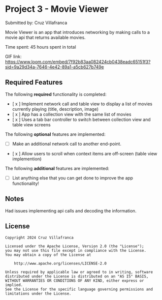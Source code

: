 # Project 3 - Movie Viewer

Submitted by: Cruz Villafranca

Movie Viewer is an app that introduces networking by making calls to a movie api that returns available movies.

Time spent: 45 hours spent in total

GIF link: https://www.loom.com/embed/7f92b83aa082424cb0438eadc65151f3?sid=9a29d34a-7646-4e42-89a1-a5cb627b749e

## Required Features

The following **required** functionality is completed:

- [ x ] Implement network call and table view to display a list of movies currently playing (title, description, image)
- [ x ] App has a collection view with the same list of movies
- [ x ] Uses a tab bar controller to switch between collection view and table view screens
 
The following **optional** features are implemented:

- [ ] Make an additional network call to another end-point.	
- [ x ] Allow users to scroll when context items are off-screen (table view implemention)

The following **additional** features are implemented:

- [ ] List anything else that you can get done to improve the app functionality!

## Notes

Had issues implementing api calls and decoding the information.

## License

    Copyright 2024 Cruz Villafranca

    Licensed under the Apache License, Version 2.0 (the "License");
    you may not use this file except in compliance with the License.
    You may obtain a copy of the License at

        http://www.apache.org/licenses/LICENSE-2.0

    Unless required by applicable law or agreed to in writing, software
    distributed under the License is distributed on an "AS IS" BASIS,
    WITHOUT WARRANTIES OR CONDITIONS OF ANY KIND, either express or implied.
    See the License for the specific language governing permissions and
    limitations under the License.
